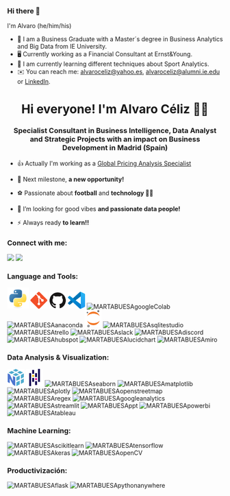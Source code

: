 ### Hi there 👋

I'm Alvaro (he/him/his)

 - 🤗 I am a Business Graduate with a Master´s degree in Business Analytics and Big Data from IE University.
 - 🖥️ Currently working as a Financial Consultant at Ernst&Young.
 - 🏫 I am currently learning different techniques about Sport Analytics.
 - ✉️  You can reach me: alvaroceliz@yahoo.es, alvaroceliz@alumni.ie.edu or [Linkedln](https://www.linkedin.com/in/alvarocelizllorente/).

<h1 align="center">Hi everyone! I'm Alvaro Céliz 👋😃</h1>
<h3 align="center">Specialist Consultant in Business Intelligence, Data Analyst and Strategic Projects with an impact on Business Development in Madrid (Spain)</h3>

- 👍 Actually I'm working as a [Global Pricing Analysis Specialist](https://www.avoltaworld.com/en)

- 🎯 Next milestone, **a new opportunity!**

- :soccer: Passionate about **football** and **technology :man_technologist:**

- 🤝 I’m looking for good vibes **and passionate data people!**

- ⚡ Always ready **to learn!!**


<h3 align="left">Connect with me:</h3>
<div> 
  <a href = "mailto:alvarocelizllorente@gmail.com"><img src="https://img.shields.io/badge/-Gmail-%23333?style=for-the-badge&logo=gmail&logoColor=white" target="_blank"></a>
  <a href="https://www.linkedin.com/in/alvarocelizllorente/" target="_blank"><img src="https://img.shields.io/badge/-LinkedIn-%230077B5?style=for-the-badge&logo=linkedin&logoColor=white" target="_blank"></a> 

<h3 align="left">Language and Tools:</h3>
<p align="left"> 
  <img src="https://github.com/devicons/devicon/blob/master/icons/python/python-original.svg" alt="MARTABUESApython" width="50px" height="50px"/>
  <img src="https://github.com/devicons/devicon/blob/master/icons/git/git-original.svg" alt="MARTABUESAgit" width="40px" height="40px"/>
  <img src="https://github.com/devicons/devicon/blob/master/icons/github/github-original.svg" alt="MARTABUESAgithub" width="40px" height="40px"/>
  <img src="https://github.com/devicons/devicon/blob/master/icons/vscode/vscode-original.svg" alt="MARTABUESAvscode" width="40px" height="40px"/>
  <img src="https://upload.wikimedia.org/wikipedia/commons/d/d0/Google_Colaboratory_SVG_Logo.svg" alt="MARTABUESAgoogleColab" width="40px" height="40px"/>
  <img src="https://www.psych.mcgill.ca/labs/mogillab/anaconda2/pkgs/anaconda-navigator-1.4.3-py27_0/lib/python2.7/site-packages/anaconda_navigator/static/images/anaconda-icon-1024x1024.png" alt="MARTABUESAanaconda" width="40px" height="40px"/>
  <img src="https://github.com/devicons/devicon/blob/master/icons/jupyter/jupyter-original.svg" alt="MARTABUESAjupyter" width="40px" height="40px"/>
  <img src="https://upload.wikimedia.org/wikipedia/commons/thumb/9/97/Sqlite-square-icon.svg/384px-Sqlite-square-icon.svg.png" alt="MARTABUESAsqlitestudio" width="40px" height="40px"/>
  <img src="https://user-images.githubusercontent.com/92160549/151884703-5c97e90c-0fff-4d73-9799-14a75e0bf133.png" alt="MARTABUESAtrello" width="35px" height="35px"/>
  <img src="https://upload.wikimedia.org/wikipedia/commons/thumb/d/d5/Slack_icon_2019.svg/2048px-Slack_icon_2019.svg.png" alt="MARTABUESAslack" width="40px" height="40px"/>
  <img src="https://www.svgrepo.com/show/353655/discord-icon.svg" alt="MARTABUESAdiscord" width="40px" height="40px"/>
  <img src="https://t-position.com/wp-content/uploads/2020/01/HubSpo-inboundmarketing.jpg" alt="MARTABUESAhubspot" width="80px" height="50px"/>
  <img src="https://yt3.ggpht.com/FhwRzFlK8wlEo-xFmpmgk912fCqyyD5eTxyXVK2ZjpGDBHnkOc_Yqy5teVlZg9jWk4Qv6cC2v6Y=s900-c-k-c0x00ffffff-no-rj"alt="MARTABUESAlucidchart" width="50px" height="50px"/>
  <img src="https://is3-ssl.mzstatic.com/image/thumb/Purple126/v4/fc/e1/d1/fce1d1cc-7b50-4558-5cea-cd3283b32859/AppIcon-0-0-1x_U007emarketing-0-0-0-7-0-0-sRGB-0-0-0-GLES2_U002c0-512MB-85-220-0-0.png/1200x630wa.png" alt="MARTABUESAmiro" width="80px" height="40px"/>
</p>
  
<h3 align="left">Data Analysis & Visualization:</h3>
<p align="left"> 
  <img src="https://github.com/devicons/devicon/blob/master/icons/numpy/numpy-original.svg" alt="MARTABUESAnumpy" width="40px" height="40px"/>
  <img src="https://github.com/devicons/devicon/blob/master/icons/pandas/pandas-original.svg" alt="MARTABUESApandas" width="40px" height="40px"/>
  <img src="https://seaborn.pydata.org/_images/logo-mark-lightbg.svg" alt="MARTABUESAseaborn" width="40" height="40"/>
  <img src="https://upload.wikimedia.org/wikipedia/commons/8/84/Matplotlib_icon.svg" alt="MARTABUESAmatplotlib" width="40" height="40"/>
  <img src="https://upload.wikimedia.org/wikipedia/commons/3/37/Plotly-logo-01-square.png" alt="MARTABUESAplotly" width="120" height="40">  
  <img src="https://upload.wikimedia.org/wikipedia/commons/b/b0/Openstreetmap_logo.svg" alt="MARTABUESAopenstreetmap" width="40" height="40">
  <img src="https://upload.wikimedia.org/wikipedia/commons/thumb/c/cd/OOjs_UI_icon_regular-expression.svg/1200px-OOjs_UI_icon_regular-expression.svg.png" alt="MARTABUESAregex" width="40" height="40">
  <img src="https://upload.wikimedia.org/wikipedia/commons/thumb/7/77/GAnalytics.svg/1200px-GAnalytics.svg.png" alt="MARTABUESAgoogleanalytics" width="40" height="40">
  <img src="https://streamlit.io/images/brand/streamlit-mark-color.png"  alt="MARTABUESAstreamlit" width="60" height="30">
  <img src="https://upload.wikimedia.org/wikipedia/commons/thumb/0/0d/Microsoft_Office_PowerPoint_%282019%E2%80%93present%29.svg/800px-Microsoft_Office_PowerPoint_%282019%E2%80%93present%29.svg.png"  alt="MARTABUESAppt" width="40" height="40">
  <img src="https://upload.wikimedia.org/wikipedia/commons/thumb/c/c9/Power_bi_logo_black.svg/1200px-Power_bi_logo_black.svg.png"  alt="MARTABUESApowerbi" width="40" height="40">
  <img src="https://cdn.worldvectorlogo.com/logos/tableau-software.svg"  alt="MARTABUESAtableau" width="40" height="40">
</p>

  <h3 align="left">Machine Learning:</h3>
<p align="left"> 
  <img src="https://upload.wikimedia.org/wikipedia/commons/thumb/0/05/Scikit_learn_logo_small.svg/1200px-Scikit_learn_logo_small.svg.png" alt="MARTABUESAscikitlearn" width="80px" height="40px"/>
  <img src="https://upload.wikimedia.org/wikipedia/commons/thumb/2/2d/Tensorflow_logo.svg/1200px-Tensorflow_logo.svg.png" alt="MARTABUESAtensorflow" width="40px" height="40px"/>
  <img src="https://upload.wikimedia.org/wikipedia/commons/thumb/a/ae/Keras_logo.svg/2048px-Keras_logo.svg.png" alt="MARTABUESAkeras" width="40px" height="40px"/>
  <img src="https://upload.wikimedia.org/wikipedia/commons/thumb/3/32/OpenCV_Logo_with_text_svg_version.svg/1200px-OpenCV_Logo_with_text_svg_version.svg.png" alt="MARTABUESAopenCV" width="30px" height="40px"/>
</p> 

  <h3 align="left">Productivización:</h3>
<p align="left"> 
  <img src="https://upload.wikimedia.org/wikipedia/commons/thumb/3/3c/Flask_logo.svg/1280px-Flask_logo.svg.png" alt="MARTABUESAflask" width="120px" height="40px"/>
  <img src="https://www.pythonanywhere.com/static/anywhere/images/PA-logo.svg" alt="MARTABUESApythonanywhere" width="200px" height="60px"/>
</p> 
  
 
